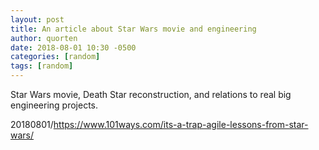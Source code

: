 ```yaml
---
layout: post
title: An article about Star Wars movie and engineering
author: quorten
date: 2018-08-01 10:30 -0500
categories: [random]
tags: [random]
---
```


Star Wars movie, Death Star reconstruction, and relations to real big
engineering projects.

20180801/https://www.101ways.com/its-a-trap-agile-lessons-from-star-wars/
